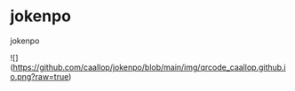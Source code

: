 # jokenpo
jokenpo

![] (https://github.com/caallop/jokenpo/blob/main/img/qrcode_caallop.github.io.png?raw=true)
